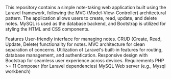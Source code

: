 This repository contains a simple note-taking web application built using the Laravel framework, following the MVC (Model-View-Controller) architectural pattern. The application allows users to create, read, update, and delete notes. MySQL is used as the database backend, and Bootstrap is utilized for styling the HTML and CSS components.

Features
User-friendly interface for managing notes.
CRUD (Create, Read, Update, Delete) functionality for notes.
MVC architecture for clean separation of concerns.
Utilization of Laravel's built-in features for routing, database management, and authentication.
Responsive design with Bootstrap for seamless user experience across devices.
Requirements
PHP >= 11
Composer (for Laravel dependencies)
MySQL
Web server (e.g., Mysql workbench)
